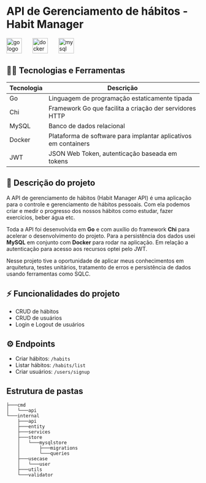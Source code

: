 # API de Gerenciamento de hábitos - Habit Manager

<div align="left">
  <img src="https://img.shields.io/badge/Go-00ADD8?logo=go&logoColor=white&style=for-the-badge" height="40" alt="go logo"  />
  <img width="20" />
  <img src="https://img.shields.io/badge/Docker-2496ED?logo=docker&logoColor=white&style=for-the-badge" height="40" alt="docker logo"  />
  <img width="20" />
  <img src="https://img.shields.io/badge/MySQL-4479A1?logo=mysql&logoColor=white&style=for-the-badge" height="40" alt="mysql logo"  />
</div>

## 👨‍💻 Tecnologias e Ferramentas

| Tecnologia | Descrição |
| ---------- | --------- |
| Go         | Linguagem de programaçâo estaticamente tipada |
| Chi        | Framework Go que facilita a criação der servidores HTTP |
| MySQL      | Banco de dados relacional |
| Docker     | Plataforma de software para implantar aplicativos em containers |
| JWT        | JSON Web Token, autenticação baseada em tokens

## 📝 Descrição do projeto

A API de gerenciamento de hábitos (Habit Manager API) é uma aplicação para o controle e gerenciamento de hábitos pessoais. Com ela podemos criar e medir o progresso dos nossos hábitos como estudar, fazer exercícios, beber água etc.

Toda a API foi desenvolvida em **Go** e com auxílio do framework **Chi** para acelerar o desenvolvimento do projeto. Para a persistência dos dados usei **MySQL** em conjunto com **Docker** para rodar na aplicação. Em relação a autenticação para acesso aos recursos optei pelo JWT.

Nesse projeto tive a oportunidade de aplicar meus conhecimentos em arquitetura, testes unitários, tratamento de erros e persistência de dados usando ferramentas como SQLC.

## ⚡ Funcionalidades do projeto

- CRUD de hábitos
- CRUD de usuários
- Login e Logout de usuários


## ⚙ Endpoints

- Criar hábitos: ```/habits```
- Listar hábitos: ```/habits/list```
- Criar usuários: ```/users/signup```

## Estrutura de pastas

```shell
├───cmd
│   └───api
└───internal
    ├───api
    ├───entity
    ├───services
    ├───store
    │   └───mysqlstore
    │       ├───migrations
    │       └───queries
    ├───usecase
    │   └───user
    ├───utils
    └───validator
```
